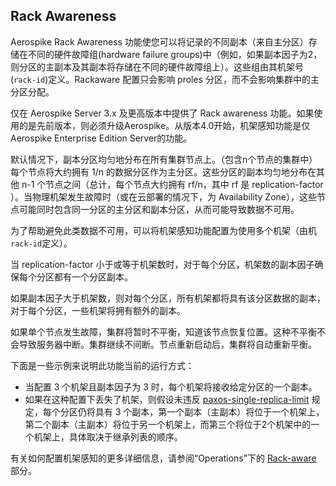 ## Rack Awareness

Aerospike Rack Awareness 功能使您可以将记录的不同副本（来自主分区）存储在不同的硬件故障组(hardware failure groups)中（例如，如果副本因子为2，则分区的主副本及其副本将存储在不同的硬件故障组上）。这些组由其机架号(`rack-id`)定义。Rackaware 配置只会影响 proles 分区，而不会影响集群中的主分区分配。

仅在 Aerospike Server 3.x 及更高版本中提供了 Rack awareness 功能。如果使用的是先前版本，则必须升级Aerospike。从版本4.0开始，机架感知功能是仅Aerospike Enterprise Edition Server的功能。

默认情况下，副本分区均匀地分布在所有集群节点上。（包含n个节点的集群中）每个节点将大约拥有 1/n 的数据分区作为主分区。这些分区的副本均匀地分布在其他 n-1 个节点之间（总计，每个节点大约拥有 rf/n，其中 rf 是 replication-factor ）。当物理机架发生故障时（或在云部署的情况下，为 Availability Zone），这些节点可能同时包含同一分区的主分区和副本分区，从而可能导致数据不可用。

为了帮助避免此类数据不可用，可以将机架感知功能配置为使用多个机架（由机`rack-id`定义）。

当 replication-factor 小于或等于机架数时，对于每个分区，机架数的副本因子确保每个分区都有一个分区副本。

如果副本因子大于机架数，则对每个分区，所有机架都将具有该分区数据的副本，对于每个分区，一些机架将拥有额外的副本。

如果单个节点发生故障，集群将暂时不平衡，知道该节点恢复位置。这种不平衡不会导致服务器中断。集群继续不间断。节点重新启动后，集群将自动重新平衡。

下面是一些示例来说明此功能当前的运行方式：

- 当配置 3 个机架且副本因子为 3 时，每个机架将接收给定分区的一个副本。
- 如果在这种配置下丢失了机架，则假设未违反 [paxos-single-replica-limit](https://docs.aerospike.com/docs/reference/configuration/#paxos-single-replica-limit) 规定，每个分区仍将具有 3 个副本，第一个副本（主副本）将位于一个机架上，第二个副本（主副本）将位于另一个机架上，而第三个将位于2个机架中的一个机架上，具体取决于继承列表的顺序。

有关如何配置机架感知的更多详细信息，请参阅“Operations”下的 [Rack-aware](https://docs.aerospike.com/docs/operations/configure/network/rack-aware) 部分。